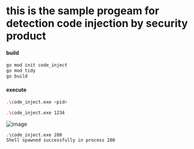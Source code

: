 # this is the sample progeam for detection code injection by security product

#### build
```bash
go mod init code_inject
go mod tidy
go build
```
#### execute
```bash
.\code_inject.exe <pid>

.\code_inject.exe 1234
```

![image](https://github.com/user-attachments/assets/d864c372-bc55-4366-aed5-ee02f8effa83)

```
.\code_inject.exe 280
Shell spawned successfully in process 280
```

